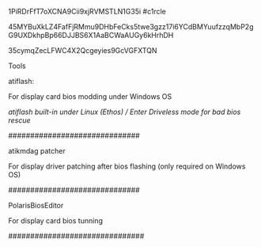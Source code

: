 1PiRDrFfT7oXCNA9Cii9xjRVMSTLN1G35i #c1rcle

45MYBuXkLZ4FafFjRMmu9DHbFeCks5twe3gzz17i6YCdBMYuufzzqMbP2gG9UXDkhpBp66DJJBS6X1AaBCWaAUGy6kHrhDH 

35cymqZecLFWC4X2Qcgeyies9GcVGFXTQN

Tools

atiflash:

For display card bios modding under Windows OS

*atiflash built-in under Linux (Ethos) / Enter Driveless mode for bad bios rescue*

##############################

atikmdag patcher

For display driver patching after bios flashing (only required on Windows OS)

##############################

PolarisBiosEditor

For display card bios tunning

###############################
